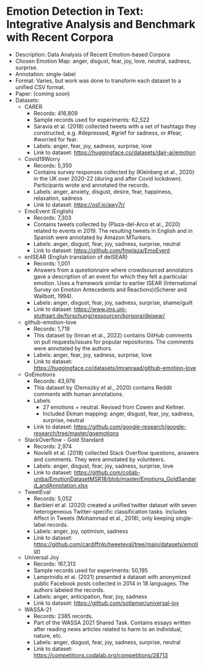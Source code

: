 # Emotion Detection in Text: Integrative Analysis and Benchmark with Recent Corpora
-	Description: Data Analysis of Recent Emotion-based Corpora
-	Chosen Emotion Map:  anger, disgust, fear, joy, love, neutral, sadness, surprise.
-	Annotation: single-label
-	Format: Varies, but work was done to transform each dataset to a unified CSV format.
-	Paper: (coming soon)
- Datasets:
  - CARER
    - Records:  416,809
    - Sample records used for experiments: 62,522
    - Saravia et al. (2018) collected tweets with a set of hashtags they constructed, e.g. #depressed, #grief for sadness, or #fear, #worried for fear.
    - Labels: anger, fear, joy, sadness, surprise, love
    - Link to dataset: https://huggingface.co/datasets/dair-ai/emotion 
  - Covid19Worry
    - Records: 5,350
    - Contains survey responses collected by (Kleinberg et al., 2020) in the UK over 2020-22 (during and after Covid lockdown). Participants wrote and annotated the records.
    - Labels: anger, anxiety, disgust, desire, fear, happiness, relaxation,  sadness
    - Link to dataset: https://osf.io/awy7r/ 
  - EmoEvent (English)
    - Records: 7,303
    - Contains tweets collected by (Plaza-del-Arco et al., 2020) related to events in 2019. The resulting tweets in English and in Spanish were annotated by Amazon MTurkers.
    - Labels: anger, disgust, fear, joy, sadness, surprise, neutral
    - Link to dataset: https://github.com/fmplaza/EmoEvent 
  - enISEAR (English translation of deISEAR)
    - Records: 1,001
    - Answers from a questionnaire where crowdsourced annotators gave a description of an event for which they felt a particular emotion. Uses a framework similar to earlier ISEAR (International Survey on Emotion Antecedents and Reactions)(Scherer and Wallbott, 1994).
    - Labels: anger, disgust, fear, joy, sadness, surprise, shame/guilt
    - Link to dataset: https://www.ims.uni-stuttgart.de/forschung/ressourcen/korpora/deisear/ 
  - github-emotion-love
    - Records: 1,719
    - This dataset by (Imran et al., 2022) contains GitHub comments on pull requests/issues for popular repositories. The comments were annotated by the authors.
    - Labels: anger, fear, joy, sadness, surprise, love
    - Link to dataset: https://huggingface.co/datasets/imranraad/github-emotion-love
  - GoEmotions
    - Records: 43,976
    - This dataset by (Demszky et al., 2020) contains Reddit comments with human annotations.
    - Labels
      - 27 emotions + neutral. Revised from Cowen and Keltner.
      - Included Ekman mapping: anger, disgust, fear, joy, sadness, surprise, neutral  
    - Link to dataset: https://github.com/google-research/google-research/tree/master/goemotions
  - StackOverflow - Gold Standard
    - Records: 2,974
    - Novielli et al. (2018) collected Stack Overflow questions, answers and comments. They were annotated by volunteers.
    - Labels: anger, disgust, fear, joy, sadness, surprise, love
    - Link to dataset: https://github.com/collab-uniba/EmotionDatasetMSR18/blob/master/Emotions_GoldSandard_andAnnotation.xlsx
  - TweetEval
    - Records: 5,052
    - Barbieri et al. (2020) created a unified twitter dataset with seven heterogeneous Twitter-specific classification tasks. Includes Affect in Tweets (Mohammad et al., 2018), only keeping single-label records.
    - Labels: anger, joy, optimism, sadness
    - Link to dataset: https://github.com/cardiffnlp/tweeteval/tree/main/datasets/emotion
  - Universal Joy
    - Records: 167,313
    - Sample records used for experiments: 50,195
    - Lamprinidis et al. (2021) presented a dataset with anonymized public Facebook posts collected in 2014 in 18 languages. The authors labeled the records.
    - Labels: anger, anticipation, fear, joy, sadness
    - Link to dataset: https://github.com/sotlampr/universal-joy
  - WASSA-21
    - Records: 2385 records.
    - Part of the WASSA 2021 Shared Task. Contains essays written after reading news articles related to harm to an individual, nature, etc.
    - Labels: anger, disgust, fear, joy, sadness, surprise, neutral
    - Link to dataset: https://competitions.codalab.org/competitions/28713

